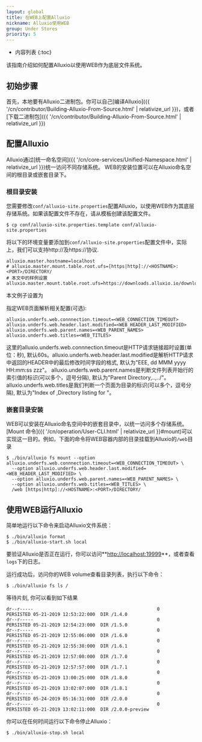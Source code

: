 ```yaml
---
layout: global
title: 在WEB上配置Alluxio
nickname: Alluxio使用WEB
group: Under Stores
priority: 5
---
```


* 内容列表
{:toc}

该指南介绍如何配置Alluxio以使用WEB作为底层文件系统。

## 初始步骤

首先，本地要有Alluxio二进制包。你可以自己[编译Alluxio]({{ '/cn/contributor/Building-Alluxio-From-Source.html' | relativize_url }})，或者[下载二进制包]({{ '/cn/contributor/Building-Alluxio-From-Source.html' | relativize_url }})

## 配置Alluxio

Alluxio通过[统一命名空间]({{ '/cn/core-services/Unified-Namespace.html' | relativize_url }})统一访问不同存储系统。 WEB的安装位置可以在Alluxio命名空间的根目录或嵌套目录下。

### 根目录安装
您需要修改`conf/alluxio-site.properties`配置Alluxio，以使用WEB作为其底层存储系统。如果该配置文件不存在，请从模板创建该配置文件。

```console
$ cp conf/alluxio-site.properties.template conf/alluxio-site.properties
```

将以下的环境变量要添加到`conf/alluxio-site.properties`配置文件中，实际上，我们可以支持http://及https://协议.

```
alluxio.master.hostname=localhost
# alluxio.master.mount.table.root.ufs=[https|http]://<HOSTNAME>:<PORT>/DIRECTORY/
# 本文中的样例设置
alluxio.master.mount.table.root.ufs=https://downloads.alluxio.io/downloads/files/
```

本文例子设置为

指定WEB页面解析相关配置(可选):
```
alluxio.underfs.web.connnection.timeout=<WEB_CONNECTION_TIMEOUT>
alluxio.underfs.web.header.last.modified=<WEB_HEADER_LAST_MODIFIED>
alluxio.underfs.web.parent.names=<WEB_PARENT_NAMES>
alluxio.underfs.web.titles=<WEB_TITLES>
```
这里的alluxio.underfs.web.connnection.timeout是HTTP请求链接超时设置(单位：秒), 默认60s。alluxio.underfs.web.header.last.modified是解析HTTP请求中返回的HEADER中的最后修改时间字段的格式, 默认为"EEE, dd MMM yyyy HH:mm:ss zzz"。 alluxio.underfs.web.parent.names是判断文件列表开始行的索引值的标识(可以多个，逗号分隔), 默认为"Parent Directory,..,../"。 alluxio.underfs.web.titles是我们判断一个页面为目录的标识(可以多个，逗号分隔), 默认为"Index of ,Directory listing for "。

### 嵌套目录安装

WEB可以安装在Alluxio命名空间中的嵌套目录中，以统一访问多个存储系统。 
[Mount 命令]({{ '/cn/operation/User-CLI.html' | relativize_url }}#mount)可以实现这一目的。例如，下面的命令将WEB容器内部的目录挂载到Alluxio的`/web`目录

```console
$ ./bin/alluxio fs mount --option alluxio.underfs.web.connnection.timeout=<WEB_CONNECTION_TIMEOUT> \
  --option alluxio.underfs.web.header.last.modified=<WEB_HEADER_LAST_MODIFIED> \
  --option alluxio.underfs.web.parent.names=<WEB_PARENT_NAMES> \
  --option alluxio.underfs.web.titles=<WEB_TITLES> \
  /web [https|http]://<HOSTNAME>:<PORT>/DIRECTORY/ 
```

## 使用WEB运行Alluxio

简单地运行以下命令来启动Alluxio文件系统：

```console
$ ./bin/alluxio format
$ ./bin/alluxio-start.sh local
```

要验证Alluxio是否正在运行，你可以访问**[http://localhost:19999](http://localhost:19999)**，或者查看`logs`下的日志。

运行成功后，访问你的WEB volume查看目录列表，执行以下命令：

```console
$ ./bin/alluxio fs ls /
```

等待片刻, 你可以看到如下结果

```
dr--r-----                                              0       PERSISTED 05-21-2019 12:53:22:000  DIR /1.4.0
dr--r-----                                              0       PERSISTED 05-21-2019 12:54:23:000  DIR /1.5.0
dr--r-----                                              0       PERSISTED 05-21-2019 12:55:06:000  DIR /1.6.0
dr--r-----                                              0       PERSISTED 05-21-2019 12:55:38:000  DIR /1.6.1
dr--r-----                                              0       PERSISTED 05-21-2019 12:57:00:000  DIR /1.7.0
dr--r-----                                              0       PERSISTED 05-21-2019 12:57:57:000  DIR /1.7.1
dr--r-----                                              0       PERSISTED 05-21-2019 13:00:25:000  DIR /1.8.0
dr--r-----                                              0       PERSISTED 05-21-2019 13:02:07:000  DIR /1.8.1
dr--r-----                                              0       PERSISTED 05-24-2019 05:16:31:000  DIR /2.0.0
dr--r-----                                              0       PERSISTED 05-21-2019 13:02:11:000  DIR /2.0.0-preview
```

你可以在任何时间运行以下命令停止Alluxio：

```console
$ ./bin/alluxio-stop.sh local
```
